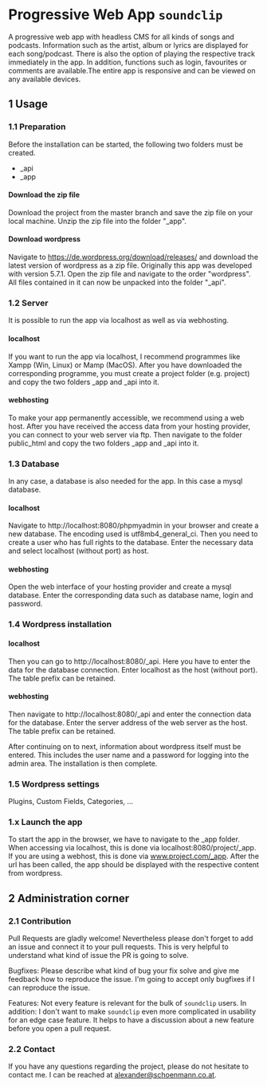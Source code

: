 # Progressive Web App ```soundclip```
A progressive web app with headless CMS for all kinds of songs and podcasts. Information such as the artist, album or lyrics are displayed for each song/podcast. There is also the option of playing the respective track immediately in the app. In addition, functions such as login, favourites or comments are available.The entire app is responsive and can be viewed on any available devices.

## 1 Usage
### 1.1 Preparation
Before the installation can be started, the following two folders must be created.
- _api
- _app

#### Download the zip file
Download the project from the master branch and save the zip file on your local machine. Unzip the zip file into the folder "_app".

#### Download wordpress
Navigate to https://de.wordpress.org/download/releases/ and download the latest version of wordpress as a zip file. Originally this app was developed with version 5.7.1. Open the zip file and navigate to the order "wordpress". All files contained in it can now be unpacked into the folder "_api".

### 1.2 Server
It is possible to run the app via localhost as well as via webhosting.

#### localhost
If you want to run the app via localhost, I recommend programmes like Xampp (Win, Linux) or Mamp (MacOS). After you have downloaded the corresponding programme, you must create a project folder (e.g. project) and copy the two folders _app and _api into it.

#### webhosting
To make your app permanently accessible, we recommend using a web host. After you have received the access data from your hosting provider, you can connect to your web server via ftp. Then navigate to the folder public_html and copy the two folders _app and _api into it.

### 1.3 Database
In any case, a database is also needed for the app. In this case a mysql database.

#### localhost
Navigate to http://localhost:8080/phpmyadmin in your browser and create a new database. The encoding used is utf8mb4_general_ci. Then you need to create a user who has full rights to the database. Enter the necessary data and select localhost (without port) as host. 

#### webhosting
Open the web interface of your hosting provider and create a mysql database. Enter the corresponding data such as database name, login and password.

### 1.4 Wordpress installation

#### localhost
Then you can go to http://localhost:8080/_api. Here you have to enter the data for the database connection. Enter localhost as the host (without port). The table prefix can be retained.

#### webhosting
Then navigate to http://localhost:8080/_api and enter the connection data for the database. Enter the server address of the web server as the host. The table prefix can be retained.

After continuing on to next, information about wordpress itself must be entered. This includes the user name and a password for logging into the admin area. The installation is then complete.

### 1.5 Wordpress settings
Plugins, Custom Fields, Categories, ...

### 1.x Launch the app
To start the app in the browser, we have to navigate to the _app folder. When accessing via localhost, this is done via localhost:8080/project/_app. If you are using a webhost, this is done via www.project.com/_app. After the url has been called, the app should be displayed with the respective content from wordpress.

## 2 Administration corner
### 2.1 Contribution
Pull Requests are gladly welcome! Nevertheless please don't forget to add an issue and connect it to your pull requests. This is very helpful to understand what kind of issue the PR is going to solve.

Bugfixes: Please describe what kind of bug your fix solve and give me feedback how to reproduce the issue. I'm going to accept only bugfixes if I can reproduce the issue.

Features: Not every feature is relevant for the bulk of ```soundclip``` users. In addition: I don't want to make ```soundclip``` even more complicated in usability for an edge case feature. It helps to have a discussion about a new feature before you open a pull request.

### 2.2 Contact
If you have any questions regarding the project, please do not hesitate to contact me. I can be reached at alexander@schoenmann.co.at.
